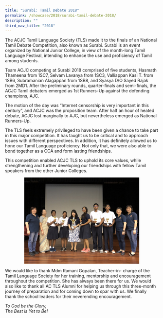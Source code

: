 ```yaml
---
title: "Surabi: Tamil Debate 2018"
permalink: /showcase/2018/surabi-tamil-debate-2018/
description: ""
third_nav_title: "2018"
---
```

The ACJC Tamil Language Society (TLS) made it to the finals of an National Tamil Debate Competition, also known as Surabi. Surabi is an event organized by National Junior College, in view of the month-long Tamil Language Festival, intending to enhance the use and proficiency of Tamil among students.

  

Team ACJC competing at Surabi 2018 comprised of five students, Hasmath Thameena from 1SC7, Selvam Lavanya from 1SC3, Valliappan Kasi T. from 1SB6, Subramanian Alagappan from 1SB8, and Syasya D/O Sayed Rajak from 2MD1. After the preliminary rounds, quarter-finals and semi-finals, the ACJC Tamil debaters emerged as 1st Runners-Up against the defending champions, AJC.

  

The motion of the day was “Internet censorship is very important in this century”, and ACJC was the proposition team. After half an hour of heated debate, ACJC lost marginally to AJC, but nevertheless emerged as National Runners-Up.

  

The TLS feels extremely privileged to have been given a chance to take part in this major competition. It has taught us to be critical and to approach issues with different perspectives. In addition, it has definitely allowed us to hone our Tamil Language proficiency. Not only that, we were also able to bond together as a CCA and form lasting friendships.

This competition enabled ACJC TLS to uphold its core values, while strengthening and further developing our friendships with fellow Tamil speakers from the other Junior Colleges.

<style>  
img {  
  display: block;  
  margin-left: auto;  
  margin-right: auto;  
}  
</style>  
<img style="width:75%;" src="/images/img_1601.jpg">  

We would like to thank Mdm Ramani Gopalan, Teacher-in- charge of the Tamil Language Society for her training, mentorship and encouragement throughout the competition. She has always been there for us. We would also like to thank all AC TLS Alumni for helping us through this three-month journey of preparation and for coming down to spar with us. We finally thank the school leaders for their neverending encouragement.

  

_To God be the Glory,_ <br>
_The Best is Yet to Be!_